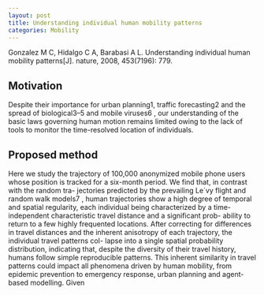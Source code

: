 ```yaml
---
layout: post
title: Understanding individual human mobility patterns
categories: Mobility
---
```


Gonzalez M C, Hidalgo C A, Barabasi A L. Understanding individual human mobility patterns[J]. nature, 2008, 453(7196): 779.

## Motivation

Despite their importance for urban planning1, traffic forecasting2 and the spread of biological3–5 and mobile viruses6 , our understanding of the basic laws governing human motion remains limited owing to the lack of tools to monitor the time-resolved location of individuals.

## Proposed method

Here we study the trajectory of 100,000 anonymized mobile phone users whose position is tracked for a six-month period. We find that, in contrast with the random tra- jectories predicted by the prevailing Le´vy flight and random walk models7 , human trajectories show a high degree of temporal and
spatial regularity, each individual being characterized by a time- independent characteristic travel distance and a significant prob- ability to return to a few highly frequented locations. After correcting for differences in travel distances and the inherent anisotropy of each trajectory, the individual travel patterns col- lapse into a single spatial probability distribution, indicating that, despite the diversity of their travel history, humans follow simple reproducible patterns. This inherent similarity in travel patterns could impact all phenomena driven by human mobility, from epidemic prevention to emergency response, urban planning and agent-based modelling. Given